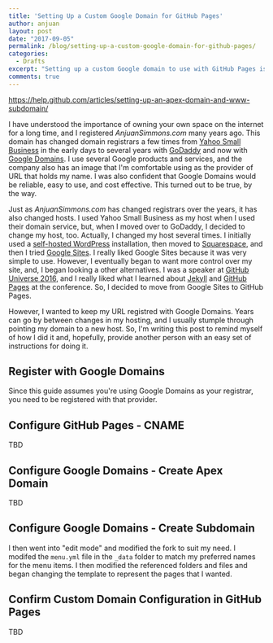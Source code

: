 ```yaml
---
title: 'Setting Up a Custom Google Domain for GitHub Pages'
author: anjuan
layout: post
date: "2017-09-05"
permalink: /blog/setting-up-a-custom-google-domain-for-github-pages/
categories:
  - Drafts
excerpt: "Setting up a custom Google domain to use with GitHub Pages is straightforward, but there are a frew tricky steps. Here is how I did it for this site."
comments: true
---
```


https://help.github.com/articles/setting-up-an-apex-domain-and-www-subdomain/

I have understood the importance of owning your own space on the internet for a long time, and I registered *AnjuanSimmons.com* many years ago. This domain has changed domain registrars a few times from [Yahoo Small Business](https://smallbusiness.yahoo.com/) in the early days to several years with [GoDaddy](https://www.godaddy.com/) and now with [Google Domains](https://domains.google/#/). I use several Google products and services, and the company also has an image that I'm comfortable using as the provider of URL that holds my name. I was also confident that Google Domains would be reliable, easy to use, and cost effective. This turned out to be true, by the way.

Just as *AnjuanSimmons.com* has changed registrars over the years, it has also changed hosts. I used Yahoo Small Business as my host when I used their domain service, but, when I moved over to GoDaddy, I decided to change my host, too. Actually, I changed my host several times. I initially used a [self-hosted WordPress](https://wordpress.org/download/) installation, then moved to [Squarespace](https://www.squarespace.com/), and then I tried [Google Sites](https://sites.google.com). I really liked Google Sites because it was very simple to use. However, I eventually began to want more control over my site, and, I began looking a other alternatives. I was a speaker at [GitHub Universe 2016](https://githubuniverse.com), and I really liked what I learned about [Jekyll](https://jekyllrb.com/) and [GitHub Pages](https://pages.github.com/) at the conference. So, I decided to move from Google Sites to GitHub Pages.

However, I wanted to keep my URL registred with Google Domains. Years can go by between changes in my hosting, and I usually stumple through pointing my domain to a new host. So, I'm writing this post to remind myself of how I did it and, hopefully, provide another person with an easy set of instructions for doing it.


## Register with Google Domains

Since this guide assumes you're using Google Domains as your registrar, you need to be registered with that provider. 

## Configure GitHub Pages - CNAME

TBD

## Configure Google Domains - Create Apex Domain

TBD

## Configure Google Domains - Create Subdomain

I then went into "edit mode" and modified the fork to suit my need. I modifed the `menu.yml` file in the `_data` folder to match my preferred names for the menu items. I then modified the referenced folders and files and began changing the template to represent the pages that I wanted. 

## Confirm Custom Domain Configuration in GitHub Pages

TBD
